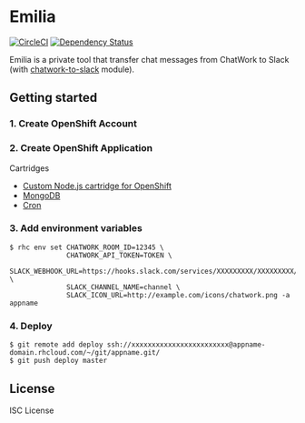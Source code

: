 # Emilia
[![CircleCI](https://circleci.com/gh/pine/Emilia/tree/master.svg?style=shield)](https://circleci.com/gh/pine/Emilia/tree/master) [![Dependency Status](https://gemnasium.com/badges/github.com/pine/Emilia.svg)](https://gemnasium.com/github.com/pine/Emilia)

Emilia is a private tool that transfer chat messages from ChatWork to Slack (with [chatwork-to-slack](https://github.com/pine613/chatwork-to-slack) module).

## Getting started
### 1. Create OpenShift Account
### 2. Create OpenShift Application
Cartridges
 - [Custom Node.js cartridge for OpenShift](https://github.com/icflorescu/openshift-cartridge-nodejs)
 - [MongoDB](https://hub.openshift.com/addons/21-mongodb)
 - [Cron](https://hub.openshift.com/addons/26-cron)

### 3. Add environment variables
```
$ rhc env set CHATWORK_ROOM_ID=12345 \
              CHATWORK_API_TOKEN=TOKEN \
              SLACK_WEBHOOK_URL=https://hooks.slack.com/services/XXXXXXXXX/XXXXXXXXX/xxxxxxxxxxxxxxxxxxxxxxxx \
              SLACK_CHANNEL_NAME=channel \
              SLACK_ICON_URL=http://example.com/icons/chatwork.png -a appname
```

### 4. Deploy
```
$ git remote add deploy ssh://xxxxxxxxxxxxxxxxxxxxxxxx@appname-domain.rhcloud.com/~/git/appname.git/
$ git push deploy master
```

## License
ISC License
